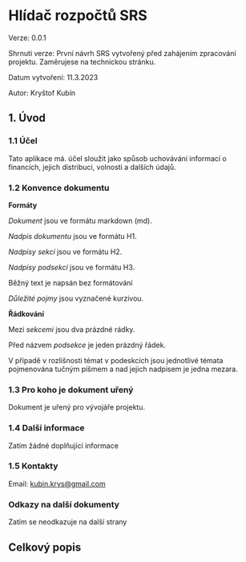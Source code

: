 # Hlídač rozpočtů SRS

Verze: 0.0.1

Shrnutí verze: První návrh SRS vytvořený před zahájením zpracování projektu. Zaměrujese na technickou stránku.

Datum vytvoření: 11.3.2023

Autor: Kryštof Kubín



## 1. Úvod


### 1.1 Účel

Tato aplikace má. účel sloužit jako spůsob uchovávání informací o financích, jejich distribuci, volnosti a dalších údajů.


### 1.2 Konvence dokumentu

**Formáty**

_Dokument_ jsou ve formátu markdown (md).

_Nadpis dokumentu_ jsou ve formátu H1.

_Nadpisy sekcí_ jsou ve formátu H2.

_Nadpisy podsekcí_ jsou ve formátu H3.

Běžný text je napsán bez formátování

_Důležité pojmy_ jsou vyznačené kurzivou.


**Řádkování**

Mezi _sekcemi_ jsou dva prázdné rádky.

Před názvem _podsekce_ je jeden prázdný řádek.

V případě v rozlišnosti témat v podeskcích jsou jednotlivé témata pojmenována tučným píšmem a nad jejich nadpisem je jedna mezara.


### 1.3 Pro koho je dokument uřený

Dokument je uřený pro vývojáře projektu.


### 1.4 Další informace

Zatím žádné doplňující informace


### 1.5 Kontakty

Email: kubin.krys@gmail.com


### Odkazy na další dokumenty

Zatím se neodkazuje na další strany



## Celkový popis
